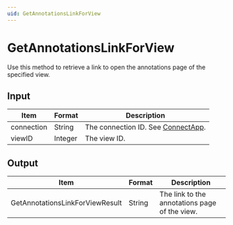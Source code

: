 ```yaml
---
uid: GetAnnotationsLinkForView
---
```


# GetAnnotationsLinkForView

Use this method to retrieve a link to open the annotations page of the specified view.

## Input

| Item       | Format  | Description                                          |
|------------|---------|------------------------------------------------------|
| connection | String  | The connection ID. See [ConnectApp](xref:ConnectApp). |
| viewID     | Integer | The view ID.                                         |

## Output

| Item                             | Format | Description                                   |
|----------------------------------|--------|-----------------------------------------------|
| GetAnnotationsLinkForViewResult | String | The link to the annotations page of the view. |

